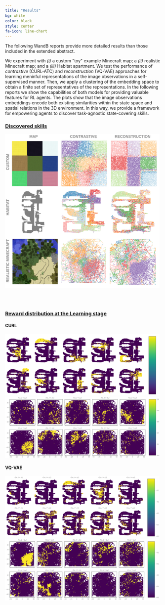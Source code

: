 ```yaml
---
title: "Results"
bg: white
color: black
style: center
fa-icon: line-chart
---
```


The following WandB reports provide more detailed results than those included in the extended abstract.

We experiment with *(i)* a custom "toy" example Minecraft map; a *(ii)* realistic Minecraft map; and a *(iii)* Habitat apartment. We test the performance of *contrastive* (CURL-ATC) and *reconstruction* (VQ-VAE) approaches for learning meninful representations of the image observations in a self-supervised manner. Then, we apply a clustering of the embedding space to obtain a finite set of representatives of the representations. In the following reports we show the capabilities of both models for providing valuable features for RL agents. The plots show that the image observations embeddings encode both existing similarities within the state space and spatial relations in the 3D environment. In this way, we provide a framework for empowering agents to discover task-agnostic state-covering skills.


### [Discovered skills](https://wandb.ai/embodied-rl-agents/cvpr-workshop/reports/PixelEDL-results-comparison-Index-maps--Vmlldzo2NzYyMDA)

<img src="https://github.com/imatge-upc/PixelEDL/blob/gh-pages/assets/results-IndexMaps.png?raw=true" width=500><br>

<br>
<br>

### [Reward distribution at the Learning stage](https://wandb.ai/embodied-rl-agents/cvpr-workshop/reports/PixelEDL-results-comparison-Reward-maps--Vmlldzo2NzYyMTM)

#### CURL
<img src="https://github.com/imatge-upc/PixelEDL/blob/gh-pages/assets/habitat-contrastive.png?raw=true" width=500><br>
<img src="https://github.com/imatge-upc/PixelEDL/blob/gh-pages/assets/minecraft-contrastive.png?raw=true" width=500><br>

#### VQ-VAE
<img src="https://github.com/imatge-upc/PixelEDL/blob/gh-pages/assets/habitat-reconstruction.png?raw=true" width=500><br>
<img src="https://github.com/imatge-upc/PixelEDL/blob/gh-pages/assets/minecraft-reconstruction.png?raw=true" width=500><br>
